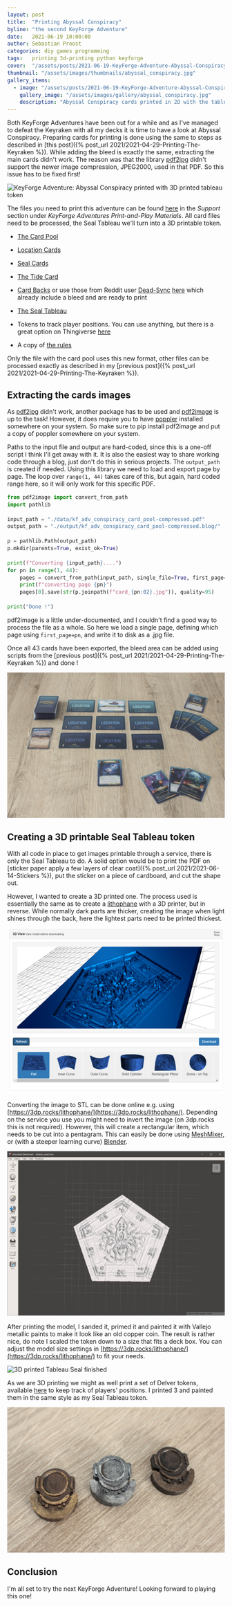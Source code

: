 ```yaml
---
layout: post
title:  "Printing Abyssal Conspiracy"
byline: "the second KeyForge Adventure"
date:   2021-06-19 10:00:00
author: Sebastian Proost
categories: diy games programming
tags:	printing 3d-printing python keyforge
cover:  "/assets/posts/2021-06-19-KeyForge-Adventure-Abyssal-Conspiracy/abyssal_conspiracy_header.jpg"
thumbnail: "/assets/images/thumbnails/abyssal_conspiracy.jpg"
gallery_items:
  - image: "/assets/posts/2021-06-19-KeyForge-Adventure-Abyssal-Conspiracy/abyssal_conspiracy_header.jpg"
    gallery_image: "/assets/images/gallery/abyssal_conspiracy.jpg"
    description: "Abyssal Conspiracy cards printed in 2D with the tableau token in 3D."
---
```


Both KeyForge Adventures have been out for a while and as I've managed to defeat the Keyraken with all my decks it is
time to have a look at Abyssal Conspiracy. Preparing cards for printing is done using the same to steps as described
in [this post]({% post_url 2021/2021-04-29-Printing-The-Keyraken %}). While adding the bleed is exactly the same, extracting
the main cards didn't work. The reason was that the library [pdf2jpg] didn't support the newer image compression, 
JPEG2000, used in that PDF. So this issue has to be fixed first!

![KeyForge Adventure: Abyssal Conspiracy printed with 3D printed tableau token](/assets/posts/2021-06-19-KeyForge-Adventure-Abyssal-Conspiracy/abyssal_conspiracy_header.jpg)

The files you need to print this adventure can be found [here](https://www.fantasyflightgames.com/en/products/keyforge/)
in the *Support* section under *KeyForge Adventures Print-and-Play Materials*. All card files need to be processed,
the Seal Tableau we'll turn into a 3D printable token.

  * [The Card Pool](https://images-cdn.fantasyflightgames.com/filer_public/f7/24/f72436db-759f-4094-a1ac-5ef905013b8a/kf_adv_conspiracy_card_pool-compressed.pdf)
  * [Location Cards](https://images-cdn.fantasyflightgames.com/filer_public/ae/52/ae52772b-730e-4ba0-a3be-2191f085514f/kf_adv_conspiracy_locations_compressed.pdf)
  * [Seal Cards](https://images-cdn.fantasyflightgames.com/filer_public/61/90/6190d735-eac0-46a8-9b75-551665808693/kf_adv_conspiracy_seals.pdf)
  * [The Tide Card](https://images-cdn.fantasyflightgames.com/filer_public/7a/79/7a791a64-7c6a-4a0b-87fb-51cb85d0fbe7/kf_adv_conspiracy_tide.pdf)

  * [Card Backs](https://images-cdn.fantasyflightgames.com/filer_public/13/f6/13f62bc0-7321-4a0a-8ae8-6ddfd16e48fb/kf_adv_conspiracy_card_backs_compressed.pdf) 
    or use those from Reddit user [Dead-Sync](https://www.reddit.com/user/Dead-Sync) [here](https://www.reddit.com/r/KeyforgeGame/comments/ncy2r6/abyssal_conspiracy_individual_card_pngs_custom/)
    which already include a bleed and are ready to print

  * [The Seal Tableau](https://images-cdn.fantasyflightgames.com/filer_public/7d/62/7d625289-55bb-4db7-82a2-aeb92d8377d2/kf_adv_card_connector.pdf)

  * Tokens to track player positions. You can use anything, but there is a great option on Thingiverse [here](https://www.thingiverse.com/thing:4885866)

  * A copy of [the rules](https://images-cdn.fantasyflightgames.com/filer_public/aa/80/aa806171-5f17-4f78-b4a1-fee470deaf11/kf_adv_rulebook_id_compressed.pdf)

Only the file with the card pool uses
this new format, other files can be processed exactly as described in my [previous post]({% post_url 2021/2021-04-29-Printing-The-Keyraken %}).

## Extracting the cards images

As [pdf2jpg] didn't work, another package has to be used and [pdf2image] is up to the task! However, it does require
you to have [poppler] installed somewhere on your system. So make sure to pip install pdf2image and put a copy of
poppler somewhere on your system.

Paths to the input file and output are hard-coded, since this is a one-off script I think I'll get away with it. It is 
also the easiest way to share working code through a blog, just don't do this in serious projects. The ```output_path```
is created if needed. Using this library we need to load and export page by page. The loop over ```range(1, 44)```
takes care of this, but again, hard coded range here, so it will only work for this specific PDF.

```python
from pdf2image import convert_from_path
import pathlib

input_path = "./data/kf_adv_conspiracy_card_pool-compressed.pdf"
output_path = "./output/kf_adv_conspiracy_card_pool-compressed.blog/"

p = pathlib.Path(output_path)
p.mkdir(parents=True, exist_ok=True)

print(f"Converting {input_path}....")
for pn in range(1, 44):
    pages = convert_from_path(input_path, single_file=True, first_page=pn, poppler_path="D:\\poppler-21.03.0\\Library\\bin", dpi=1200)
    print(f"converting page {pn}")
    pages[0].save(str(p.joinpath(f"card_{pn:02}.jpg")), quality=95)

print("Done !")
```

pdf2image is a little under-documented, and I couldn't find a good way to process the file as a whole. So here we load
a single page, defining which page using ```first_page=pn```, and write it to disk as a .jpg file.

Once all 43 cards have been exported, the bleed area can be added using scripts from the 
[previous post]({% post_url 2021/2021-04-29-Printing-The-Keyraken %}) and done !

![Abyssal conspiracy printed and layed out to play](/assets/posts/2021-06-19-KeyForge-Adventure-Abyssal-Conspiracy/game_setup.jpg)

## Creating a 3D printable Seal Tableau token

With all code in place to get images printable through a service, there is only the Seal Tableau to do. A solid option
would be to print the PDF on [sticker paper apply a few layers of clear coat]({% post_url 2021/2021-06-14-Stickers %}), put 
the sticker on a piece of cardboard, and cut the shape out. 

However, I wanted to create a 3D printed one. The process used is essentially the same as to create a [lithophane] with
a 3D printer, but in reverse. While normally dark parts are thicker, creating the image when light
shines through the back, here the lightest parts need to be printed thickest.

![Creating a lithophane is very easy using this online tool](/assets/posts/2021-06-19-KeyForge-Adventure-Abyssal-Conspiracy/3dprocks_lithophane.png)

Converting the image to STL can be done online e.g. using [https://3dp.rocks/lithophane/](https://3dp.rocks/lithophane/).
Depending on the service you use you might need to invert the image (on 3dp.rocks this is not required). 
However, this will create a rectangular item, which needs to be cut into a pentagram. This can easily be done using
[MeshMixer], or (with a steeper learning curve) [Blender].

![Lithophane STL cut into pentagram, final tableau token is ready to print](/assets/posts/2021-06-19-KeyForge-Adventure-Abyssal-Conspiracy/meshmixer_token.png)

After printing the model, I sanded it, primed it and painted it with Vallejo metallic paints to make it look like an
old copper coin. The result is rather nice, do note I scaled the token down to a size that fits a deck box. You can 
adjust the model size settings in [https://3dp.rocks/lithophane/](https://3dp.rocks/lithophane/) to fit your needs.

![3D printed Tableau Seal finished](/assets/posts/2021-06-19-KeyForge-Adventure-Abyssal-Conspiracy/tableau_token.jpg)

As we are 3D printing we might as well print a set of Delver tokens, available [here](https://www.thingiverse.com/thing:4885866)
to keep track of players' positions. I printed 3 and painted them in the same style as my Seal Tableau token.

![3D printed Delver tokens to keep track of players' positions](/assets/posts/2021-06-19-KeyForge-Adventure-Abyssal-Conspiracy/delver_tokens.jpg)

## Conclusion

I'm all set to try the next KeyForge Adventure! Looking forward to playing this one!

[pdf2jpg]: https://github.com/pankajr141/pdf2jpg
[pdf2image]: https://pypi.org/project/pdf2image/
[poppler]: https://github.com/oschwartz10612/poppler-windows/releases/
[lithophane]: https://en.wikipedia.org/wiki/Lithophane
[MeshMixer]: https://www.meshmixer.com/
[Blender]: https://www.blender.org/
